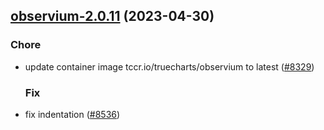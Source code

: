 

## [observium-2.0.11](https://github.com/succelle/charts/compare/observium-2.0.10...observium-2.0.11) (2023-04-30)

### Chore

- update container image tccr.io/truecharts/observium to latest ([#8329](https://github.com/succelle/charts/issues/8329))
  
  ### Fix

- fix indentation ([#8536](https://github.com/succelle/charts/issues/8536))
  
  